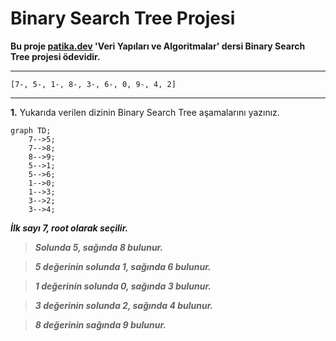 # Binary Search Tree Projesi

**Bu proje [patika.dev](https://www.patika.dev/tr)   'Veri Yapıları ve Algoritmalar' dersi Binary Search Tree projesi ödevidir.**

---

`[7-, 5-, 1-, 8-, 3-, 6-, 0, 9-, 4, 2]`

---

**1.** Yukarıda verilen dizinin Binary Search Tree aşamalarını yazınız.

```mermaid
graph TD;
    7-->5;            
    7-->8;
    8-->9;
    5-->1;
    5-->6;
    1-->0;
    1-->3;
    3-->2;
    3-->4;
```


***İlk sayı 7, root olarak seçilir.***
 
> ***Solunda 5, sağında 8 bulunur.***

> ***5 değerinin solunda 1, sağında 6 bulunur.***

> ***1 değerinin solunda 0, sağında 3 bulunur.***

> ***3 değerinin solunda 2, sağında 4 bulunur.***

> ***8 değerinin sağında 9 bulunur.***
